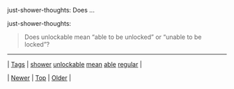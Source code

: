 <!--
title: just-shower-thoughts
date: 2020-06-28T15:27:00.115Z
tags: shower, unlockable, mean, able, regular
-->


just-shower-thoughts: Does ...

<p>just-shower-thoughts:</p>

<blockquote><p>Does unlockable mean “able to be unlocked” or “unable to be locked”?</p></blockquote>

<!--BOTTOM-POST-NAVIGATION-->
---

| [Tags](tags.md) | [shower](tag-shower.md) [unlockable](tag-unlockable.md) [mean](tag-mean.md) [able](tag-able.md) [regular](tag-regular.md) |

| [Newer](144034725984.md) | [Top](index.md) | [Older](144106003274.md) |